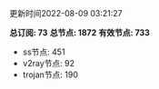 更新时间2022-08-09 03:21:27

**总订阅: 73**
**总节点: 1872**
**有效节点: 733**
- ss节点: 451
- v2ray节点: 92
- trojan节点: 190
